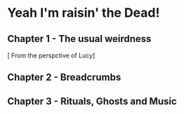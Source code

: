 # Yeah I'm raisin' the Dead!

## Chapter 1 - The usual weirdness

[ From the perspctive of Lucy]

## Chapter 2 - Breadcrumbs

## Chapter 3 - Rituals, Ghosts and Music
